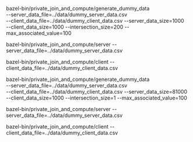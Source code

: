 bazel-bin/private_join_and_compute/generate_dummy_data \
--server_data_file=../data/dummy_server_data.csv \
--client_data_file=../data/dummy_client_data.csv --server_data_size=1000 \
--client_data_size=1000 --intersection_size=200 --max_associated_value=100


bazel-bin/private_join_and_compute/server --server_data_file=../data/dummy_server_data.csv

bazel-bin/private_join_and_compute/client --client_data_file=../data/dummy_client_data.csv


bazel-bin/private_join_and_compute/generate_dummy_data \
--server_data_file=../data/dummy_server_data.csv \
--client_data_file=../data/dummy_client_data.csv --server_data_size=81000 \
--client_data_size=1000 --intersection_size=1 --max_associated_value=100


bazel-bin/private_join_and_compute/server --server_data_file=../data/dummy_server_data.csv

bazel-bin/private_join_and_compute/client --client_data_file=../data/dummy_client_data.csv